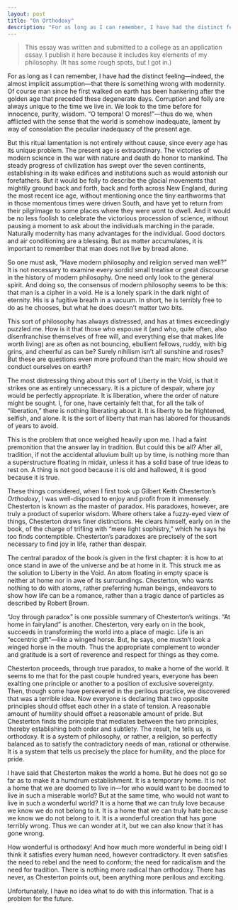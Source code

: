 ```yaml
---
layout: post
title: "On Orthodoxy"
description: "For as long as I can remember, I have had the distinct feeling—indeed, the almost implicit assumption—that there is something wrong with modernity..."
---
```


>This essay was written and submitted to a college as an application essay. I publish it here because it includes key elements of my philosophy. (It has some rough spots, but I got in.)

For as long as I can remember, I have had the distinct feeling—indeed, the almost implicit assumption—that there is something wrong with modernity. Of course man since he first walked on earth has been hankering after the golden age that preceded these degenerate days. Corruption and folly are always unique to the time we live in. We look to the time before for innocence, purity, wisdom. “O tempora! O mores!”—thus do we, when afflicted with the sense that the world is somehow inadequate, lament by way of consolation the peculiar inadequacy of the present age.

But this ritual lamentation is not entirely without cause, since every age has its unique problem. The present age is extraordinary. The victories of modern science in the war with nature and death do honor to mankind. The steady progress of civilization has swept over the seven continents, establishing in its wake edifices and institutions such as would astonish our forefathers. But it would be folly to describe the glacial movements that mightily ground back and forth, back and forth across New England, during the most recent ice age, without mentioning once the tiny earthworms that in those momentous times were driven South, and have yet to return from their pilgrimage to some places where they were wont to dwell. And it would be no less foolish to celebrate the victorious procession of science, without pausing a moment to ask about the individuals marching in the parade. Naturally modernity has many advantages for the individual. Good doctors and air conditioning are a blessing. But as matter accumulates, it is important to remember that man does not live by bread alone.

So one must ask, “Have modern philosophy and religion served man well?” It is not necessary to examine every sordid small treatise or great discourse in the history of modern philosophy. One need only look to the general spirit. And doing so, the consensus of modern philosophy seems to be this: that man is a cipher in a void. He is a lonely spark in the dark night of eternity. His is a fugitive breath in a vacuum. In short, he is terribly free to do as he chooses, but what he does doesn’t matter two bits.

This sort of philosophy has always distressed, and has at times exceedingly puzzled me. How is it that those who espouse it (and who, quite often, also disenfranchise themselves of free will, and everything else that makes life worth living) are as often as not bouncing, ebullient fellows, ruddy, with big grins, and cheerful as can be? Surely nihilism isn’t all sunshine and roses? But these are questions even more profound than the main: How should we conduct ourselves on earth?

The most distressing thing about this sort of Liberty in the Void, is that it strikes one as entirely unnecessary. It is a picture of despair, where joy would be perfectly appropriate. It is liberation, where the order of nature might be sought. I, for one, have certainly felt that, for all the talk of “liberation,” there is nothing liberating about it. It is liberty to be frightened, selfish, and alone. It is the sort of liberty that man has labored for thousands of years to avoid.

This is the problem that once weighed heavily upon me. I had a faint premonition that the answer lay in tradition. But could this be all? After all, tradition, if not the accidental alluvium built up by time, is nothing more than a superstructure floating in midair, unless it has a solid base of true ideas to rest on. A thing is not good because it is old and hallowed, it is good because it is true.

These things considered, when I first took up Gilbert Keith Chesterton’s _Orthodoxy_, I was well-disposed to enjoy and profit from it immensely. Chesterton is known as the master of paradox. His paradoxes, however, are truly a product of superior wisdom. Where others take a fuzzy-eyed view of things, Chesterton draws finer distinctions. He clears himself, early on in the book, of the charge of trifling with “mere light sophistry,” which he says he too finds contemptible. Chesterton’s paradoxes are precisely of the sort necessary to find joy in life, rather than despair.

The central paradox of the book is given in the first chapter: it is how to at once stand in awe of the universe and be at home in it. This struck me as the solution to Liberty in the Void. An atom floating in empty space is neither at home nor in awe of its surroundings. Chesterton, who wants nothing to do with atoms, rather preferring human beings, endeavors to show how life can be a romance, rather than a tragic dance of particles as described by Robert Brown.

“Joy through paradox” is one possible summary of Chesterton’s writings. “At home in fairyland” is another. Chesterton, very early on in the book, succeeds in transforming the world into a place of magic. Life is an “eccentric gift”—like a winged horse. But, he says, one mustn’t look a winged horse in the mouth. Thus the appropriate complement to wonder and gratitude is a sort of reverence and respect for things as they come.

Chesterton proceeds, through true paradox, to make a home of the world. It seems to me that for the past couple hundred years, everyone has been exalting one principle or another to a position of exclusive sovereignty. Then, though some have persevered in the perilous practice, we discovered that was a terrible idea. Now everyone is declaring that two opposite principles should offset each other in a state of tension. A reasonable amount of humility should offset a reasonable amount of pride. But Chesterton finds the principle that mediates between the two principles, thereby establishing both order and subtlety. The result, he tells us, is orthodoxy. It is a system of philosophy, or rather, a religion, so perfectly balanced as to satisfy the contradictory needs of man, rational or otherwise. It is a system that tells us precisely the place for humility, and the place for pride.

I have said that Chesterton makes the world a home. But he does not go so far as to make it a humdrum establishment. It is a temporary home. It is not a home that we are doomed to live in—for who would want to be doomed to live in such a miserable world? But at the same time, who would not want to live in such a wonderful world? It is a home that we can truly love because we know we do not belong to it. It is a home that we can truly hate because we know we do not belong to it. It is a wonderful creation that has gone terribly wrong. Thus we can wonder at it, but we can also know that it has gone wrong.

How wonderful is orthodoxy! And how much more wonderful in being old! I think it satisfies every human need, however contradictory. It even satisfies the need to rebel and the need to conform; the need for radicalism and the need for tradition. There is nothing more radical than orthodoxy. There has never, as Chesterton points out, been anything more perilous and exciting.

Unfortunately, I have no idea what to do with this information. That is a problem for the future.
